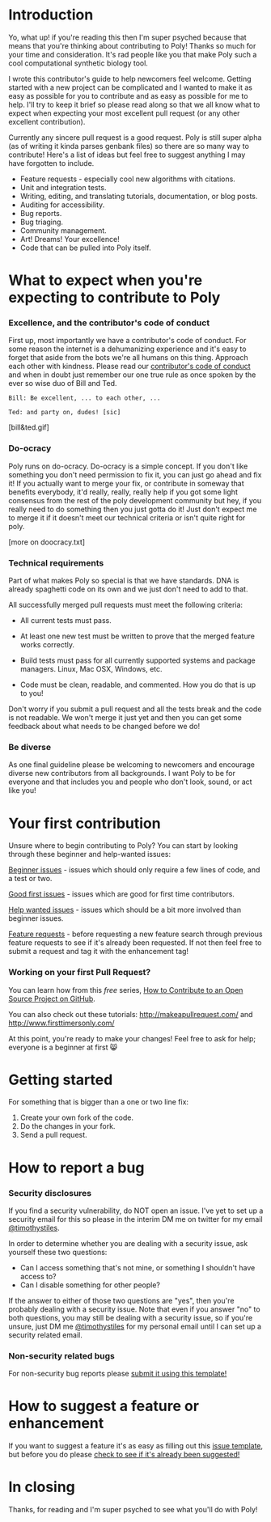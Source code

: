 # Introduction

Yo, what up! if you're reading this then I'm super psyched because that means that you're thinking about contributing to Poly! Thanks so much for your time and consideration. It's rad people like you that make Poly such a cool computational synthetic biology tool.

I wrote this contributor's guide to help newcomers feel welcome. Getting started with a new project can be complicated and I wanted to make it as easy as possible for you to contribute and as easy as possible for me to help. I'll try to keep it brief so please read along so that we all know what to expect when expecting your most excellent pull request (or any other excellent contribution).

Currently any sincere pull request is a good request. Poly is still super alpha (as of writing it kinda parses genbank files) so there are so many way to contribute! Here's a list of ideas but feel free to suggest anything I may have forgotten to include.

* Feature requests - especially cool new algorithms with citations.
* Unit and integration tests.
* Writing, editing, and translating tutorials, documentation, or blog posts.
* Auditing for accessibility.
* Bug reports.
* Bug triaging.
* Community management.
* Art! Dreams! Your excellence!
* Code that can be pulled into Poly itself.

# What to expect when you're expecting to contribute to Poly
### Excellence, and the contributor's code of conduct

First up, most importantly we have a contributor's code of conduct. For some reason the internet is a dehumanizing experience and it's easy to forget that aside from the bots we're all humans on this thing. Approach each other with kindness. Please read our [contributor's code of conduct](CODE_OF_CONDUCT.md) and when in doubt just remember our one true rule as once spoken by the ever so wise duo of Bill and Ted.

`Bill: Be excellent, ... to each other, ...`

`Ted: and party on, dudes! [sic]`

[bill&ted.gif]

### Do-ocracy

Poly runs on do-ocracy. Do-ocracy is a simple concept. If you don't like something you don't need permission to fix it, you can just go ahead and fix it! If you actually want to merge your fix, or contribute in someway that benefits everybody, it'd really, really, really help if you got some light consensus from the rest of the poly development community but hey, if you really need to do something then you just gotta do it! Just don't expect me to merge it if it doesn't meet our technical criteria or isn't quite right for poly.

[more on doocracy.txt]


### Technical requirements

Part of what makes Poly so special is that we have standards. DNA is already spaghetti code on its own and we just don't need to add to that.

All successfully merged pull requests must meet the following criteria: 

* All current tests must pass.
 
* At least one new test must be written to prove that the merged feature works correctly.
  
* Build tests must pass for all currently supported systems and package managers. Linux, Mac OSX, Windows, etc.
  
* Code must be clean, readable, and commented. How you do that is up to you!

Don't worry if you submit a pull request and all the tests break and the code is not readable. We won't merge it just yet and then you can get some feedback about what needs to be changed before we do!

### Be diverse
As one final guideline please be welcoming to newcomers and encourage diverse new contributors from all backgrounds. I want Poly to be for everyone and that includes you and people who don't look, sound, or act like you!


# Your first contribution

Unsure where to begin contributing to Poly? You can start by looking through these beginner and help-wanted issues:

[Beginner issues](https://github.com/TimothyStiles/poly/issues?q=is%3Aissue+is%3Aopen+label%3A%22beginner%22+) - issues which should only require a few lines of code, and a test or two.

[Good first issues](https://github.com/TimothyStiles/poly/contribute) - issues which are good for first time contributors.

[Help wanted issues](https://github.com/TimothyStiles/poly/issues?q=is%3Aissue+is%3Aopen+label%3A%22help+wanted%22+) - issues which should be a bit more involved than beginner issues.

[Feature requests](https://github.com/TimothyStiles/poly/labels/enhancement) - before requesting a new feature search through previous feature requests to see if it's already been requested. If not then feel free to submit a request and tag it with the enhancement tag!

### Working on your first Pull Request? 

You can learn how from this *free* series, [How to Contribute to an Open Source Project on GitHub](https://egghead.io/series/how-to-contribute-to-an-open-source-project-on-github).

You can also check out these tutorials: http://makeapullrequest.com/ and http://www.firsttimersonly.com/

At this point, you're ready to make your changes! Feel free to ask for help; everyone is a beginner at first :smile_cat:

# Getting started

For something that is bigger than a one or two line fix:

1. Create your own fork of the code.
2. Do the changes in your fork.
3. Send a pull request.

# How to report a bug
### Security disclosures

If you find a security vulnerability, do NOT open an issue. I've yet to set up a security email for this so please in the interim DM me on twitter for my email [@timothystiles](https://twitter.com/TimothyStiles).

In order to determine whether you are dealing with a security issue, ask yourself these two questions:
* Can I access something that's not mine, or something I shouldn't have access to?
* Can I disable something for other people?
  
If the answer to either of those two questions are "yes", then you're probably dealing with a security issue. Note that even if you answer "no" to both questions, you may still be dealing with a security issue, so if you're unsure, just DM me [@timothystiles](https://twitter.com/TimothyStiles) for my personal email until I can set up a security related email.


### Non-security related bugs 

For non-security bug reports please [submit it using this template!](https://github.com/TimothyStiles/poly/issues/new?assignees=&labels=&template=bug_report.md&title=)


# How to suggest a feature or enhancement

If you want to suggest a feature it's as easy as filling out this [issue template](https://github.com/TimothyStiles/poly/issues/new?assignees=&labels=&template=feature_request.md&title=), but before you do please [check to see if it's already been suggested!](https://github.com/TimothyStiles/poly/labels/enhancement)

# In closing

Thanks, for reading and I'm super psyched to see what you'll do with Poly!